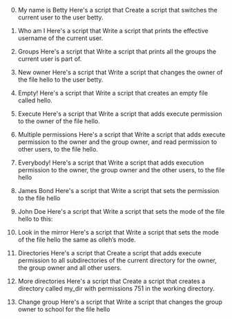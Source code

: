0. My name is Betty
Here's a script that Create a script that switches the current user to the user betty.

1. Who am I
Here's a script that Write a script that prints the effective username of the current user.

2. Groups
Here's a script that Write a script that prints all the groups the current user is part of.

3. New owner
Here's a script that Write a script that changes the owner of the file hello to the user betty.

4. Empty!
Here's a script that Write a script that creates an empty file called hello.

5. Execute
Here's a script that Write a script that adds execute permission to the owner of the file hello.


6. Multiple permissions
Here's a script that Write a script that adds execute permission to the owner and the group owner, and read permission to other users, to the file hello.

7. Everybody!
Here's a script that Write a script that adds execution permission to the owner, the group owner and the other users, to the file hello

8. James Bond
Here's a script that Write a script that sets the permission to the file hello

9. John Doe
Here's a script that Write a script that sets the mode of the file hello to this:

10. Look in the mirror
Here's a script that Write a script that sets the mode of the file hello the same as olleh’s mode.

11. Directories
Here's a script that Create a script that adds execute permission to all subdirectories of the current directory for the owner, the group owner and all other users.

12. More directories
Here's a script that Create a script that creates a directory called my_dir with permissions 751 in the working directory.

13. Change group
Here's a script that Write a script that changes the group owner to school for the file hello
